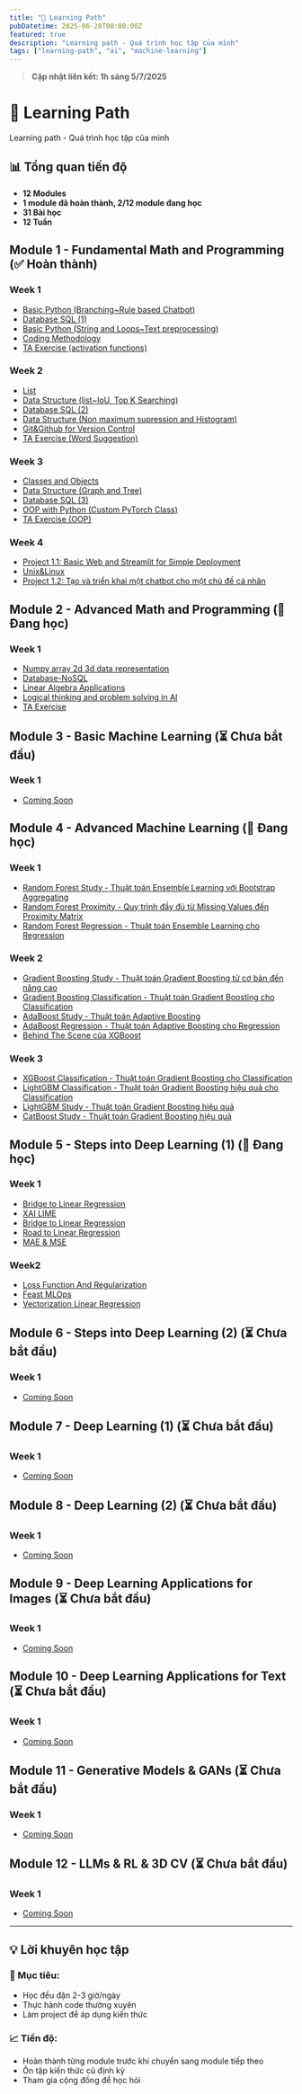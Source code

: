 ```yaml
---
title: "🚀 Learning Path"
pubDatetime: 2025-06-28T00:00:00Z
featured: true
description: "Learning path - Quá trình học tập của mình"
tags: ["learning-path", "ai", "machine-learning"]
---
```


> **Cập nhật liên kết: 1h sáng 5/7/2025**

# 🚀 Learning Path

Learning path - Quá trình học tập của mình 

## 📊 Tổng quan tiến độ
- **12 Modules**
- **1 module đã hoàn thành, 2/12 module đang học**
- **31 Bài học**
- **12 Tuần**

## Module 1 - Fundamental Math and Programming (✅ Hoàn thành)
### Week 1
- [Basic Python (Branching~Rule based Chatbot)](/posts/module1/w1-basic-python-branching)
- [Database SQL (1)](/posts/module1/w1-database-sql-1)
- [Basic Python (String and Loops~Text preprocessing)](/posts/module1/w1-basic-python-loops)
- [Coding Methodology](/posts/module1/w1-coding-methodology)
- [TA Exercise (activation functions)](/posts/module1/w1-ta-exercise-activation)

### Week 2
- [List](/posts/module1/w2-list)
- [Data Structure (list~IoU, Top K Searching)](/posts/module1/w2-list-advanced)
- [Database SQL (2)](/posts/module1/w2-database-sql-2)
- [Data Structure (Non maximum supression and Histogram)](/posts/module1/w2-datastructure)
- [Git&Github for Version Control](/posts/module1/w2-git-github)
- [TA Exercise (Word Suggestion)](/posts/module1/w2-exercise)

### Week 3
- [Classes and Objects](/posts/module1/w3-classes-objects)
- [Data Structure (Graph and Tree)](/posts/module1/w3-data-structure-graph)
- [Database SQL (3)](/posts/module1/w3-database-sql-3)
- [OOP with Python (Custom PyTorch Class)](/posts/module1/w3-oop-pytorch)
- [TA Exercise (OOP)](/posts/module1/w3-ta-exercise-oop)

### Week 4
- [Project 1.1: Basic Web and Streamlit for Simple Deployment](/posts/module1/w4-project-1-1)
- [Unix&Linux](/posts/module1/w4-unix-linux)
- [Project 1.2: Tạo và triển khai một chatbot cho một chủ đề cá nhân](/posts/module1/w4-project-1-2)

## Module 2 - Advanced Math and Programming (🔄 Đang học)
### Week 1
- [Numpy array 2d 3d data representation](/posts/module2/m2-w2-numpy)
- [Database-NoSQL](/posts/module2/m2-w1-nosql-mongodb)
- [Linear Algebra Applications](/posts/module2/m2-w2-linearalgebra)
- [Logical thinking and problem solving in AI](/posts/module2/m2-w1-logicalthinking)
- [TA Exercise](/posts/module2/m2-w2-exercise)

## Module 3 - Basic Machine Learning (⏳ Chưa bắt đầu)
### Week 1
- [Coming Soon](#)

## Module 4 - Advanced Machine Learning (🔄 Đang học)
### Week 1
- [Random Forest Study - Thuật toán Ensemble Learning với Bootstrap Aggregating](/posts/module4/m4-w1-random-forest-study)
- [Random Forest Proximity - Quy trình đầy đủ từ Missing Values đến Proximity Matrix](/posts/module4/m4-w1-random-forest-proximity)
- [Random Forest Regression - Thuật toán Ensemble Learning cho Regression](/posts/module4/m4-w2-random-forest-regression)

### Week 2
- [Gradient Boosting Study - Thuật toán Gradient Boosting từ cơ bản đến nâng cao](/posts/module4/m4-w2-gradient-boosting-study)
- [Gradient Boosting Classification - Thuật toán Gradient Boosting cho Classification](/posts/module4/m4-w2-gradient-boosting-classification)
- [AdaBoost Study - Thuật toán Adaptive Boosting](/posts/module4/m4-w2-adaboost-study)
- [AdaBoost Regression - Thuật toán Adaptive Boosting cho Regression](/posts/module4/m4-w2-adaboost-regression-detailed)
- [Behind The Scene của XGBoost](/posts/module4/m4-w2-xgboost)

### Week 3
- [XGBoost Classification - Thuật toán Gradient Boosting cho Classification](/posts/module4/m4-w3-xgboost-classification)
- [LightGBM Classification - Thuật toán Gradient Boosting hiệu quả cho Classification](/posts/module4/m4-w3-lightgbm-classification)
- [LightGBM Study - Thuật toán Gradient Boosting hiệu quả](/posts/module4/m4-w3-lightgbm-study)
- [CatBoost Study - Thuật toán Gradient Boosting hiệu quả](/posts/module4/m4-w3-catboost-classification)

## Module 5 - Steps into Deep Learning (1) (🔄 Đang học)
### Week 1
- [Bridge to Linear Regression](/posts/module5/m5-w1-bridge-to-linear-regression)
- [XAI LIME](/posts/module5/m5-w1-lime)
- [Bridge to Linear Regression](/posts/module5/m5-w1-dataversioncontrol)
- [Road to Linear Regression](/posts/module5/m5-w1-roadintolinearegression)
- [MAE & MSE](/posts/module5/m5-w1-loss)
### Week2
- [Loss Function And Regularization ](/posts/module5/m5-w2-loss)
- [Feast MLOps ](/posts/module5/m5-w2-feast)
- [Vectorization Linear Regression](/posts/module5/m5-w2-vecorization)


## Module 6 - Steps into Deep Learning (2) (⏳ Chưa bắt đầu)
### Week 1
- [Coming Soon](#)

## Module 7 - Deep Learning (1) (⏳ Chưa bắt đầu)
### Week 1
- [Coming Soon](#)

## Module 8 - Deep Learning (2) (⏳ Chưa bắt đầu)
### Week 1
- [Coming Soon](#)

## Module 9 - Deep Learning Applications for Images (⏳ Chưa bắt đầu)
### Week 1
- [Coming Soon](#)

## Module 10 - Deep Learning Applications for Text (⏳ Chưa bắt đầu)
### Week 1
- [Coming Soon](#)

## Module 11 - Generative Models & GANs (⏳ Chưa bắt đầu)
### Week 1
- [Coming Soon](#)

## Module 12 - LLMs & RL & 3D CV (⏳ Chưa bắt đầu)
### Week 1
- [Coming Soon](#)

---

## 💡 Lời khuyên học tập

### 🎯 Mục tiêu:
- Học đều đặn 2-3 giờ/ngày
- Thực hành code thường xuyên
- Làm project để áp dụng kiến thức

### 📈 Tiến độ:
- Hoàn thành từng module trước khi chuyển sang module tiếp theo
- Ôn tập kiến thức cũ định kỳ
- Tham gia cộng đồng để học hỏi 